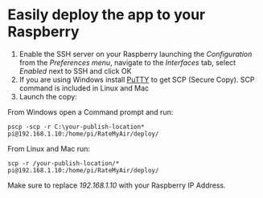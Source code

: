 # Easily deploy the app to your Raspberry

1. Enable the SSH server on your Raspberry launching the *Configuration* from the *Preferences menu*, navigate to the *Interfaces* tab, select *Enabled* next to SSH and click OK
2. If you are using Windows install [PuTTY](https://www.chiark.greenend.org.uk/~sgtatham/putty/latest.html) to get SCP (Secure Copy). SCP command is included in Linux and Mac
3. Launch the copy:

From Windows open a Command prompt and run:

```
pscp -scp -r C:\your-publish-location* pi@192.168.1.10:/home/pi/RateMyAir/deploy/
```
From Linux and Mac run:

```
scp -r /your-publish-location/* pi@192.168.1.10:/home/pi/RateMyAir/deploy/
```

Make sure to replace *192.168.1.10* with your Raspberry IP Address.
